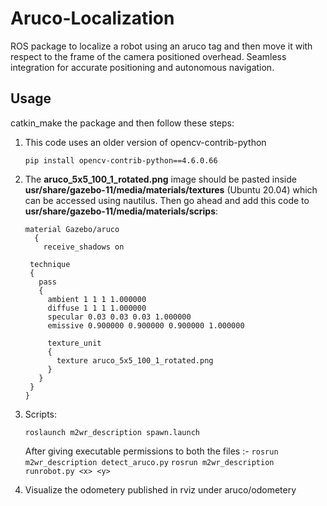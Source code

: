 # Aruco-Localization

ROS package to localize a robot using an aruco tag and then move it with respect to the frame of the camera positioned overhead.
Seamless integration for accurate positioning and autonomous navigation.

## Usage
catkin_make the package and then follow these steps:

1. This code uses an older version of opencv-contrib-python

       pip install opencv-contrib-python==4.6.0.66

 


2. The **aruco_5x5_100_1_rotated.png** image should be pasted inside **usr/share/gazebo-11/media/materials/textures** (Ubuntu 20.04) which can be accessed using nautilus.
   Then go ahead and add this code to **usr/share/gazebo-11/media/materials/scrips**:

   
       material Gazebo/aruco
         {
           receive_shadows on
      
        technique
        {
          pass
          {
            ambient 1 1 1 1.000000
            diffuse 1 1 1 1.000000
            specular 0.03 0.03 0.03 1.000000 
            emissive 0.900000 0.900000 0.900000 1.000000
      
            texture_unit
            {
              texture aruco_5x5_100_1_rotated.png
            }
          }
        }
       }

4. Scripts:

       roslaunch m2wr_description spawn.launch
   After giving executable permissions to both the files :-
       ```rosrun m2wr_description detect_aruco.py```
       ```rosrun m2wr_description runrobot.py <x> <y>```


6. Visualize the odometery published in rviz under aruco/odometery
  
